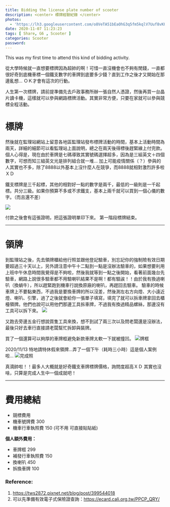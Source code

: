 ```yaml
---
title: Bidding the license plate number of scooter
description: <center> 標牌經驗紀錄 </center>
photos:
  - 'https://lh3.googleusercontent.com/o8VeTA51bEaOhG3q5fm5kqlV7Uuf8vKUXPff8vHousbCwngxzK1QsLDbHhcalSv9vJuGlkRGF-4GB-36gam7UGRkIyK5hsZlwJeq9U80B8RG4t6T5itb6jgUSC_X57mVnF2A8IktgVp_SsUJyK_G6g4sT3xVGzzPzrDm1ZDvhLsacqIjLc-fjOZlu0gn8cj232RpvwTMibHtkKm9pi25Y-C6_O95Q3NqTiUPH1ofsm-ds31eLi1PjQtn1qFF3DXc3lXX_tbY326I53XvH0BboaD_c_BrhpteKGwcSFwFVgHSCy4pXkab0s2GHU33rAUoDdhVAIHVbC6JM6pa1z68fQnP6cEt_ox5i6P7l2qIFf-uAKhp6kn1YnG-NAzW2K1UHw_0DzAD2GU5xoAldWunr4zA8f1_W6pcZq7Sz-oaCMZiU8h165qyj9yDR3CqSkZzK05u-Z6jiw05W_zO10V365XfhajG8qpyo4qm4opTB5LPbi1ffK-y48J3-huvpRSYje_VC3oyvOTtLPTydglt6FCs8p1pQZd0sCPK48_9mO4S1SvqooLJQYBn1_FSQ_FhBG5L5_WiY0fONEGH8PmreBz7CuwkHmJICpemKM5WDhQAXFhhTGXSbyuoWCX2YrguGMDLw3HPUwLrO5GzsLO3-UR_a1ZLOHzQnTdL4uez3ZDLUuVNpyQgo7YxZcfozWoE7v-dndi2l88Ej1PddVc=w2208-h1242-no'
date: 2020-11-07 11:23:23
tags: [ Share, G6 , Scooter ]
categories: Scooter
password:
---
```


This was my first time to attend this kind of bidding activity.

從大學時候就一直想要標牌因為超帥的啊！可惜一直沒機會也不夠有閒錢，一直都很好奇到底機車標一個鐵支數字的車牌到底要多少錢？直到工作之後才又開始在那邊亂想... ＯＫ才會有這次的行動。

人生第一次標牌，請前提準備先去戶政事務所辦一張自然人憑證，然後再買一台晶片讀卡機，這樣就可以參與網路標牌活動。其實非常方便，只要在家就可以參與競標全程活動。

# 標牌

然後就在監理站網站上留意各地區監理站發布標牌活動的時間，基本上活動時間為兩天，詳細的細節可以看監理站上面說明，總之在兩天後得標後趕緊線上付完款。個人心得是，現在由於車牌是七碼導致其實號碼選擇超多，因為是三組英文＋四個數字，可想而知三組英文光是排列組合就一堆... 加上可能疫情關係（？）參與的人其實也不多，除了8888以外基本上沒什麼人在競爭，而8888就相對激烈許多啦ＸＤ

鐵支標牌是三千起標，其他的相對好一點的數字是兩千，最低的一級則是一千起標。共分三級。如果你預算不多或不求鐵支，基本上兩千就可以買到一個心儀的數字。（而且還不差）

![](https://lh3.googleusercontent.com/pw/ACtC-3e1Fzdw8JuWk5s5XNiD96RiLTuCO3YKnKIF36GjYsxIt2dA-csyHvd4PDsB05tejzqytUE8_BXDu_dbe3by5Q2L_TSOwEin3wiVCBcl24wYDyNpU0uWwK2zQ3Dl1GqPW2oDQ-rslSjJbFpDQ6v-UBEaXw=w1244-h756-no?authuser=3)

付款之後會有這張證明，把這張證明單印下來。
第一階段標牌結束。

---
# 領牌

到監理站之後，先去領牌櫃給他行照並跟他登記驗車，別忘記你的強制險有效日期要超過三十天以上，另外請注意中午十二點到一點是沒辦法驗車的，如果想要利用上班中午休息時間我覺得是不夠啦，然後我就等到一點之後開始，看著前面幾台先驗車，網路上說很多驗車都不用驗喇叭結果不是啊！都有驗誒！！由於我有換過喇叭（換蝸牛），所以趕緊跑到機車行說換原廠的喇叭，再趕回去驗車。
驗車的時候車牌上不要黏東西，不過我是要換車牌的所以沒差，然後測左右方向燈、大小遠近燈、喇叭、引擎，過了之後就會給你一張單子填寫，填完了就可以拆車牌拿回去櫃檯領牌。他們也說可以用他們那邊工具拆車牌，不過我有換過精品螺絲，那邊沒有工具可以拆下來。
![](https://lh3.googleusercontent.com/pw/ACtC-3eMpedIVYvltTIipQ6rdywtcI_sK42tohNUumf7DMigH6INru8QhdY5uA0rErHoF0CyHelnVN760tkr-8Em1DV0lAQr3LacOZckfKMZOhYFXbHLc-WKsCb8O0GjsO2wyh_LcWFVvHfI3gRrY3Wd9RBVTw=w2044-h1532-no?authuser=3)

又跑去旁邊五金行想說買隻工具來換，想不到試了兩三次以及問老闆還是沒辦法，最後只好去車行直接請老闆幫忙拆卸與裝牌。

買了一個還算可以夠厚的車牌框避免新款車牌太軟一下就被撞凹。
![牌框](https://lh3.googleusercontent.com/rwvlbJbcyll7xPMmxawsSfbOmwIe2IzLOOM_3ypXiEaeunW_V_ohjWrcwkqq-ehZ8eq8_Z9IvB5NTWVr3A3kVkpyIjXe-6KDHm0oDqcpoS8P6uKgVAi6G2vlxnZGlH5eDvd-PZhORb2Ek_mBNcxySNaKQk4uOfZTgxy0kgFZG5WQ_4vc8e8Pe_GsKaVAvuCeibsxtWDTek3IpDU5AoZWQe_z05CjNxWM1mHkhcDoCWpISTQaydTQJ8mmhx1JbbUxOo_MxS5tHBkkogLfe9lsYKS2fw6K2I9F_wb3kXYNZNktoUMU0y_68xCGy0EGTvrb7fhAiSLLDC6WcFU8uoGOylpfA26DzSLIKE0oEPgiU8EdXuMoCbsR0inlqd2OzzY-mCFy14B0KKB-qf_iCodyPKXhYUm7GY8DwzSWcFVeCK4VbCD8g0JXTk4XYacS4b7IUou_PTVGByeKo4mxIuyvmTHkUemp8waSB9_UI4h8Y8Pp3teGYnt-IiqhAQDkCgD_0ur76TxbIBqjJp-OkP7Ebx8YzIiz142iG3obqHXTqt8c1Mxf5CJXh-ZlgtuUAcDNCdh6ZrrmZAMlDly95-15y1UDVHl9ZsIZC5GbA43C3WqUgB9ZY3WJoX2tJyTc8C9QxNeSMa89p3Fgk2pRxJQPSsXJ1xiSIO0wbn08I0qcOBjcuByWv72hmRADw8F_VDQ=w1150-h1532-no?authuser=3)

2020/11/13 特地請特休假來領牌...弄了一個下午（耗時三小時）這是個人案例啦...
![完成照](https://lh3.googleusercontent.com/Ic5g797rbe_CoUI6pfH8DA3URO7B5uuhWYD6LNPeuCfVg-eW9bxxGYAyr4WkHsqvPku3-0V3jWwvwAThDusi9B0Q0gAk-FlSwF9sqN68UNicIFfK-uQLoWYwjwG8_rxRcpADajyFyoBznmpIqj76RmQpTb7uc3UIBwxBZKBH6E5DKJfD-VevdieM-dlZLwdplO8ym9y8uHXBQ_180XGKtXgf5RzRwko-Wxn06fbU9gBvzHbaWAppq2MSdIBEoJeqSozEHnkNyjpq0oEXGRbWfEmygaXk8xpv7i-F6IjwrVxgbSeoeyFhpfJ84SMi-ysOaw-EafJPVGPP1vnA3A1i9ztEuZbE2V0QyjdwEFE_1CX5i_v35tGQW5BXAY8ZYrpRdPRynOXUqZCALcRgXR-v1PWTzdjAGqwNLyZjLDty1dqf3sA1mD-GQw_wb4DkSbnX4uDvui6AgftiDn9gK6B557tcy_OopSSU1JPIYkWePHZc4VpEofM9NqJpCUrAWcLmqi2KqRFVMlLjNHPgt5i9F7k2ACwOaga9Y8Luk4yTXKnbdRt-IEguWUQCQyyYLoP4x2paH013WDhyuhvdRocPkYcXDDt3cObW03h5JqousfbtZO-olJ0nJc6u2aach0zXMqY58rEq4JN4Tp5Z-3Ktf1kaK6N0vsgX1L421x0woV4P2fR45VVBCft0ab8goGc=w1124-h1500-no?authuser=3)

真滴帥啦！！最多人大概就是好奇鐵支車牌標牌價格，詢問度超高ＸＤ
其實也沒啥，只算是完成人生中一個成就吧！

---
# 費用總結

- 競標費用
- 機車號牌費 300
- 機車行車執照費 150 (可不用 可直接貼貼紙)

**個人額外費用：**

- 車牌框 299
- 補發行車執照費 150
- 換喇叭 450
- 拆換車牌 100


### Reference:
1. https://tws2872.pixnet.net/blog/post/399544018
2. 可以先準備有效電子式保險證查詢：https://ecard.cali.org.tw/PPCP_QRY/
